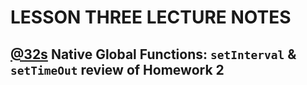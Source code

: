 # LESSON THREE LECTURE NOTES
## [@32s](https://youtu.be/ULx7gruIh20?t=32s) **Native Global Functions: `setInterval` & `setTimeOut` review of Homework 2**
